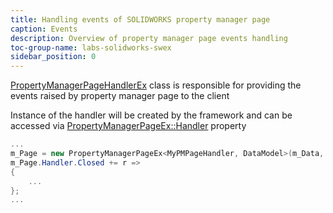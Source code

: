 ```yaml
---
title: Handling events of SOLIDWORKS property manager page
caption: Events
description: Overview of property manager page events handling
toc-group-name: labs-solidworks-swex
sidebar_position: 0
---
```

[PropertyManagerPageHandlerEx](https://docs.codestack.net/swex/pmpage/html/T_CodeStack_SwEx_PMPage_PropertyManagerPageHandlerEx.htm) class is responsible for providing the events raised by property manager page to the client

Instance of the handler will be created by the framework and can be accessed via [PropertyManagerPageEx::Handler](https://docs.codestack.net/swex/pmpage/html/P_CodeStack_SwEx_PMPage_PropertyManagerPageEx_2_Handler.htm) property

~~~ cs
...
m_Page = new PropertyManagerPageEx<MyPMPageHandler, DataModel>(m_Data, m_App);
m_Page.Handler.Closed += r =>
{
    ...
};
...
~~~